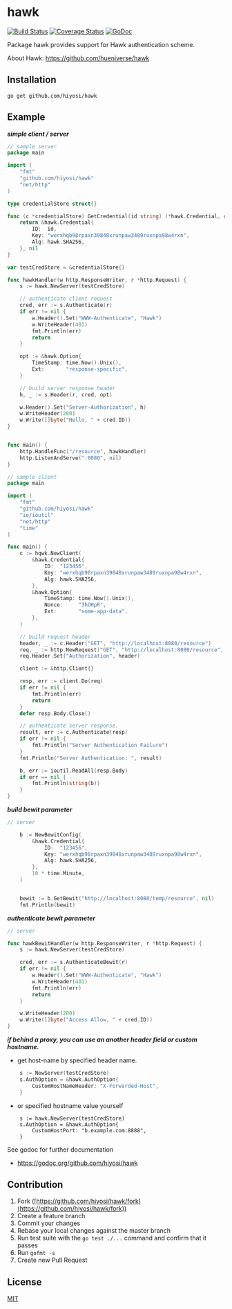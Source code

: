 # hawk
[![Build Status](https://travis-ci.org/hiyosi/hawk.svg?branch=master)](https://travis-ci.org/hiyosi/hawk)
[![Coverage Status](https://coveralls.io/repos/github/hiyosi/hawk/badge.svg?branch=master)](https://coveralls.io/github/hiyosi/hawk?branch=master)
[![GoDoc](https://godoc.org/github.com/hiyosi/hawk?status.svg)](https://godoc.org/github.com/hiyosi/hawk)

Package hawk provides support for Hawk authentication scheme.

About Hawk: https://github.com/hueniverse/hawk

## Installation

```
go get github.com/hiyosi/hawk
```

## Example

***simple client / server***

```.go
// sample server
package main

import (
	"fmt"
	"github.com/hiyosi/hawk"
	"net/http"
)

type credentialStore struct{}

func (c *credentialStore) GetCredential(id string) (*hawk.Credential, error) {
	return &hawk.Credential{
		ID:  id,
		Key: "werxhqb98rpaxn39848xrunpaw3489ruxnpa98w4rxn",
		Alg: hawk.SHA256,
	}, nil
}

var testCredStore = &credentialStore{}

func hawkHandler(w http.ResponseWriter, r *http.Request) {
    s := hawk.NewServer(testCredStore)

    // authenticate client request
	cred, err := s.Authenticate(r)
	if err != nil {
		w.Header().Set("WWW-Authenticate", "Hawk")
		w.WriteHeader(401)
		fmt.Println(err)
		return
	}

	opt := &hawk.Option{
		TimeStamp: time.Now().Unix(),
		Ext:       "response-specific",
	}

	// build server response header
	h, _ := s.Header(r, cred, opt)

	w.Header().Set("Server-Authorization", h)
	w.WriteHeader(200)
	w.Write([]byte("Hello, " + cred.ID))
}


func main() {
	http.HandleFunc("/resource", hawkHandler)
	http.ListenAndServe(":8080", nil)
}
```

```.go
// sample client
package main

import (
	"fmt"
	"github.com/hiyosi/hawk"
	"io/ioutil"
	"net/http"
	"time"
)

func main() {
    c := hqwk.NewClient(
		&hawk.Credential{
			ID:  "123456",
			Key: "werxhqb98rpaxn39848xrunpaw3489ruxnpa98w4rxn",
			Alg: hawk.SHA256,
		},
		&hawk.Option{
			TimeStamp: time.Now().Unix(),
			Nonce:     "3hOHpR",
			Ext:       "some-app-data",
		},
	)

    // build request header
	header, _ := c.Header("GET", "http://localhost:8080/resource")
	req, _ := http.NewRequest("GET", "http://localhost:8080/resource", nil)
	req.Header.Set("Authorization", header)

	client := &http.Client{}

	resp, err := client.Do(req)
	if err != nil {
		fmt.Println(err)
		return
	}
	defer resp.Body.Close()

    // authenticate server response.
	result, err := c.Authenticate(resp)
	if err != nil {
		fmt.Println("Server Authentication Failure")
	}
	fmt.Println("Server Authentication: ", result)

	b, err := ioutil.ReadAll(resp.Body)
	if err == nil {
		fmt.Println(string(b))
	}
}

```

***build bewit parameter***

```.go
// server

	b := NewBewitConfig(
		&hawk.Credential{
			ID:  "123456",
			Key: "werxhqb98rpaxn39848xrunpaw3489ruxnpa98w4rxn",
			Alg: hawk.SHA256,
		},
		10 * time.Minute,
	)


	bewit := b.GetBewit("http://localhost:8080/temp/resource", nil)
	fmt.Println(bewit)

```

***authenticate bewit parameter***

```.go
// server

func hawkBewitHandler(w http.ResponseWriter, r *http.Request) {
	s := hawk.NewServer(testCredStore)

	cred, err := s.AuthenticateBewit(r)
	if err != nil {
		w.Header().Set("WWW-Authenticate", "Hawk")
		w.WriteHeader(401)
		fmt.Println(err)
		return
	}

	w.WriteHeader(200)
	w.Write([]byte("Access Allow, " + cred.ID))
}

```

***if behind a proxy, you can use an another header field or custom hostname.***

- get host-name by specified header name.

```.go
    s := NewServer(testCredStore)
	s.AuthOption = &hawk.AuthOption{
	    CustomHostNameHeader: "X-Forwarded-Host",
	}
```

- or specified hostname value yourself

```
    s := hawk.NewServer(testCredStore)
    s.AuthOption = &hawk.AuthOption{
	    CustomHostPort: "b.example.com:8888",
	}
```

See godoc for further documentation

- https://godoc.org/github.com/hiyosi/hawk

## Contribution

1. Fork ([https://github.com/hiyosi/hawk/fork](https://github.com/hiyosi/hawk/fork))
2. Create a feature branch
3. Commit your changes
4. Rebase your local changes against the master branch
5. Run test suite with the `go test ./...` command and confirm that it passes
6. Run `gofmt -s`
7. Create new Pull Request

## License
[MIT](https://github.com/hiyosi/hawk/blob/master/LICENSE)